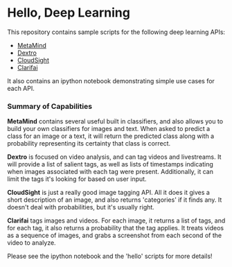 # Hello, Deep Learning

This repository contains sample scripts for the following deep learning APIs:

- [MetaMind](https://www.metamind.io/)
- [Dextro](https://www.dextro.co/)
- [CloudSight](http://cloudsightapi.com/)
- [Clarifai](http://www.clarifai.com/)

It also contains an ipython notebook demonstrating simple use cases for each API.

### Summary of Capabilities

**MetaMind** contains several useful built in classifiers, and also allows you to build your own classifiers for images and text.  When asked to predict a class for an image or a text, it will return the predicted class along with a probability representing its certainty that class is correct.

**Dextro** is focused on video analysis, and can tag videos and livestreams.  It will provide a list of salient tags, as well as lists of timestamps indicating when images associated with each tag were present.  Additionally, it can limit the tags it's looking for based on user input.

**CloudSight** is just a really good image tagging API.  All it does it gives a short description of an image, and also returns 'categories' if it finds any.  It doesn't deal with probabilities, but it's usually right. 

**Clarifai** tags images and videos.  For each image, it returns a list of tags, and for each tag, it also returns a probability that the tag applies.  It treats videos as a sequence of images, and grabs a screenshot from each second of the video to analyze.

Please see the ipython notebook and the 'hello' scripts for more details!
